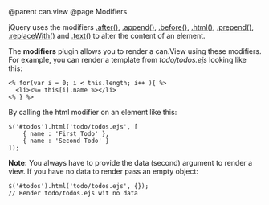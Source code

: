 @parent can.view
@page Modifiers

jQuery uses the modifiers [.after()](http://api.jquery.com/after/), [.append()](http://api.jquery.com/append/),
[.before()](http://api.jquery.com/before/), [.html()](http://api.jquery.com/html/),
[.prepend()](http://api.jquery.com/prepend/), [.replaceWith()](http://api.jquery.com/replaceWith/)
and [.text()](http://api.jquery.com/text/) to alter the content of an element.

The __modifiers__ plugin allows you to render a can.View using these modifiers. For example, you can render a template
from *todo/todos.ejs* looking like this:

	<% for(var i = 0; i < this.length; i++ ){ %>
	  <li><%= this[i].name %></li>
	<% } %>

By calling the html modifier on an element like this:

    $('#todos').html('todo/todos.ejs', [
        { name : 'First Todo' },
        { name : 'Second Todo' }
	]);

__Note:__ You always have to provide the data (second) argument to render a view. If you have no data to render pass
an empty object:

	$('#todos').html('todo/todos.ejs', {});
	// Render todo/todos.ejs wit no data